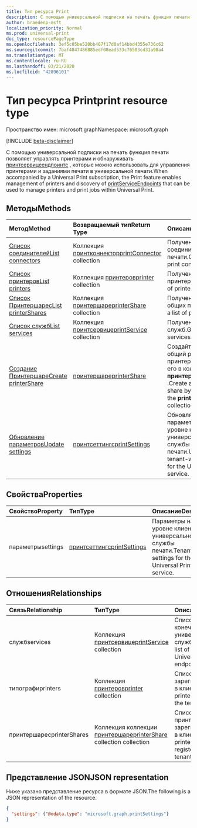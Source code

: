 ```yaml
---
title: Тип ресурса Print
description: С помощью универсальной подписки на печать функция печати позволяет управлять принтерами и обнаруживать Принтсервицеендпоинтс, которые можно использовать для управления принтерами и заданиями печати в универсальной печати.
author: braedenp-msft
localization_priority: Normal
ms.prod: universal-print
doc_type: resourcePageType
ms.openlocfilehash: 3ef5c05be520bb407f17d0af14bbd4355e736c62
ms.sourcegitcommit: 7baf4847486885edf08ead533c76503cd31a98a4
ms.translationtype: MT
ms.contentlocale: ru-RU
ms.lasthandoff: 03/21/2020
ms.locfileid: "42896101"
---
```

# <a name="print-resource-type"></a><span data-ttu-id="72378-103">Тип ресурса Print</span><span class="sxs-lookup"><span data-stu-id="72378-103">print resource type</span></span>

<span data-ttu-id="72378-104">Пространство имен: microsoft.graph</span><span class="sxs-lookup"><span data-stu-id="72378-104">Namespace: microsoft.graph</span></span>

[!INCLUDE [beta-disclaimer](../../includes/beta-disclaimer.md)]

<span data-ttu-id="72378-105">С помощью универсальной подписки на печать функция печати позволяет управлять принтерами и обнаруживать [принтсервицеендпоинтс](printserviceendpoint.md) , которые можно использовать для управления принтерами и заданиями печати в универсальной печати.</span><span class="sxs-lookup"><span data-stu-id="72378-105">When accompanied by a Universal Print subscription, the Print feature enables management of printers and discovery of [printServiceEndpoints](printserviceendpoint.md) that can be used to manage printers and print jobs within Universal Print.</span></span>

## <a name="methods"></a><span data-ttu-id="72378-106">Методы</span><span class="sxs-lookup"><span data-stu-id="72378-106">Methods</span></span>
| <span data-ttu-id="72378-107">Метод</span><span class="sxs-lookup"><span data-stu-id="72378-107">Method</span></span>       | <span data-ttu-id="72378-108">Возвращаемый тип</span><span class="sxs-lookup"><span data-stu-id="72378-108">Return Type</span></span> | <span data-ttu-id="72378-109">Описание</span><span class="sxs-lookup"><span data-stu-id="72378-109">Description</span></span> |
|:-------------|:------------|:------------|
| [<span data-ttu-id="72378-110">Список соединителей</span><span class="sxs-lookup"><span data-stu-id="72378-110">List connectors</span></span>](../api/print-list-connectors.md) | <span data-ttu-id="72378-111">Коллекция [принтконнектор](printconnector.md)</span><span class="sxs-lookup"><span data-stu-id="72378-111">[printConnector](printconnector.md) collection</span></span> | <span data-ttu-id="72378-112">Получение списка соединителей печати.</span><span class="sxs-lookup"><span data-stu-id="72378-112">Get a list of print connectors.</span></span> |
| [<span data-ttu-id="72378-113">Список принтеров</span><span class="sxs-lookup"><span data-stu-id="72378-113">List printers</span></span>](../api/print-list-printers.md) | <span data-ttu-id="72378-114">Коллекция [принтеров](printer.md)</span><span class="sxs-lookup"><span data-stu-id="72378-114">[printer](printer.md) collection</span></span> | <span data-ttu-id="72378-115">Получение списка принтеров.</span><span class="sxs-lookup"><span data-stu-id="72378-115">Get a list of printers.</span></span> |
| [<span data-ttu-id="72378-116">Список Принтершарес</span><span class="sxs-lookup"><span data-stu-id="72378-116">List printerShares</span></span>](../api/print-list-printershares.md) | <span data-ttu-id="72378-117">Коллекция [принтершаре](printershare.md)</span><span class="sxs-lookup"><span data-stu-id="72378-117">[printerShare](printershare.md) collection</span></span> | <span data-ttu-id="72378-118">Получение списка общих принтеров.</span><span class="sxs-lookup"><span data-stu-id="72378-118">Get a list of printer shares.</span></span> |
| [<span data-ttu-id="72378-119">Список служб</span><span class="sxs-lookup"><span data-stu-id="72378-119">List services</span></span>](../api/print-list-services.md) | <span data-ttu-id="72378-120">Коллекция [принтсервице](printservice.md)</span><span class="sxs-lookup"><span data-stu-id="72378-120">[printService](printservice.md) collection</span></span> | <span data-ttu-id="72378-121">Получение списка служб.</span><span class="sxs-lookup"><span data-stu-id="72378-121">Get a list of services.</span></span> |
| [<span data-ttu-id="72378-122">Создание Принтершаре</span><span class="sxs-lookup"><span data-stu-id="72378-122">Create printerShare</span></span>](../api/print-post-printershares.md) | [<span data-ttu-id="72378-123">принтершаре</span><span class="sxs-lookup"><span data-stu-id="72378-123">printerShare</span></span>](printershare.md) | <span data-ttu-id="72378-124">Создайте новый общий ресурс для принтера, отправив его в коллекцию **принтершарес** .</span><span class="sxs-lookup"><span data-stu-id="72378-124">Create a new printer share by posting to the **printerShares** collection.</span></span> |
| [<span data-ttu-id="72378-125">Обновление параметров</span><span class="sxs-lookup"><span data-stu-id="72378-125">Update settings</span></span>](../api/print-update-settings.md) |  [<span data-ttu-id="72378-126">принтсеттингс</span><span class="sxs-lookup"><span data-stu-id="72378-126">printSettings</span></span>](printsettings.md) | <span data-ttu-id="72378-127">Обновляет параметры на уровне клиента для универсальной службы печати.</span><span class="sxs-lookup"><span data-stu-id="72378-127">Updates tenant-wide settings for the Universal Print service.</span></span> |

## <a name="properties"></a><span data-ttu-id="72378-128">Свойства</span><span class="sxs-lookup"><span data-stu-id="72378-128">Properties</span></span>
| <span data-ttu-id="72378-129">Свойство</span><span class="sxs-lookup"><span data-stu-id="72378-129">Property</span></span>     | <span data-ttu-id="72378-130">Тип</span><span class="sxs-lookup"><span data-stu-id="72378-130">Type</span></span>        | <span data-ttu-id="72378-131">Описание</span><span class="sxs-lookup"><span data-stu-id="72378-131">Description</span></span> |
|:-------------|:------------|:------------|
|<span data-ttu-id="72378-132">параметры</span><span class="sxs-lookup"><span data-stu-id="72378-132">settings</span></span>|[<span data-ttu-id="72378-133">принтсеттингс</span><span class="sxs-lookup"><span data-stu-id="72378-133">printSettings</span></span>](printsettings.md)|<span data-ttu-id="72378-134">Параметры на уровне клиента для универсальной службы печати.</span><span class="sxs-lookup"><span data-stu-id="72378-134">Tenant-wide settings for the Universal Print service.</span></span>|

## <a name="relationships"></a><span data-ttu-id="72378-135">Отношения</span><span class="sxs-lookup"><span data-stu-id="72378-135">Relationships</span></span>
| <span data-ttu-id="72378-136">Связь</span><span class="sxs-lookup"><span data-stu-id="72378-136">Relationship</span></span> | <span data-ttu-id="72378-137">Тип</span><span class="sxs-lookup"><span data-stu-id="72378-137">Type</span></span>        | <span data-ttu-id="72378-138">Описание</span><span class="sxs-lookup"><span data-stu-id="72378-138">Description</span></span> |
|:-------------|:------------|:------------|
|<span data-ttu-id="72378-139">служб</span><span class="sxs-lookup"><span data-stu-id="72378-139">services</span></span>|<span data-ttu-id="72378-140">Коллекция [принтсервице](printservice.md)</span><span class="sxs-lookup"><span data-stu-id="72378-140">[printService](printservice.md) collection</span></span>|<span data-ttu-id="72378-141">Список доступных конечных точек универсальной службы печати.</span><span class="sxs-lookup"><span data-stu-id="72378-141">The list of available Universal Print service endpoints.</span></span>|
|<span data-ttu-id="72378-142">типографи</span><span class="sxs-lookup"><span data-stu-id="72378-142">printers</span></span>|<span data-ttu-id="72378-143">Коллекция [принтеров](printer.md)</span><span class="sxs-lookup"><span data-stu-id="72378-143">[printer](printer.md) collection</span></span>|<span data-ttu-id="72378-144">Список принтеров, зарегистрированных в клиенте.</span><span class="sxs-lookup"><span data-stu-id="72378-144">The list of printers registered in the tenant.</span></span>|
|<span data-ttu-id="72378-145">принтершарес</span><span class="sxs-lookup"><span data-stu-id="72378-145">printerShares</span></span>|<span data-ttu-id="72378-146">Коллекция коллекции [принтершаре](printershare.md)</span><span class="sxs-lookup"><span data-stu-id="72378-146">[printerShare](printershare.md) collection collection</span></span>|<span data-ttu-id="72378-147">Список общих принтеров, зарегистрированных в клиенте.</span><span class="sxs-lookup"><span data-stu-id="72378-147">The list of printer shares registered in the tenant.</span></span>|

## <a name="json-representation"></a><span data-ttu-id="72378-148">Представление JSON</span><span class="sxs-lookup"><span data-stu-id="72378-148">JSON representation</span></span>

<span data-ttu-id="72378-149">Ниже указано представление ресурса в формате JSON.</span><span class="sxs-lookup"><span data-stu-id="72378-149">The following is a JSON representation of the resource.</span></span>

<!-- {
  "blockType": "resource",
  "optionalProperties": [

  ],
  "@odata.type": "microsoft.graph.print",
  "keyProperty": "settings"
}-->

```json
{
  "settings": {"@odata.type": "microsoft.graph.printSettings"}
}
```

<!-- uuid: 8fcb5dbc-d5aa-4681-8e31-b001d5168d79
2015-10-25 14:57:30 UTC -->
<!-- {
  "type": "#page.annotation",
  "description": "print resource",
  "keywords": "",
  "section": "documentation",
  "tocPath": "",
  "suppressions": [ 
    "Error: Resource print has documented navigation properties, but we thought it was a complex type!",
    "Resource print has documented navigation properties, but we thought it was a complex type!"
}-->